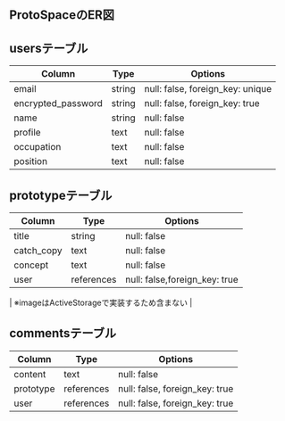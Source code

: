 ## ProtoSpaceのER図

## usersテーブル
| Column              | Type       | Options                          |
| ------------------- | ---------- | -------------------------------- |
| email               | string     | null: false, foreign_key: unique |
| encrypted_password  | string     | null: false, foreign_key: true   |
| name                | string     | null: false                      |
| profile             | text       | null: false                      |
| occupation          | text       | null: false                      |
| position            | text       | null: false                      |

## prototypeテーブル
| Column              | Type             | Options                          |
| ------------------- | ---------------- | -------------------------------- |
| title               | string           | null: false                      |
| catch_copy          | text             | null: false                      |
| concept             | text             | null: false                      |
| user                | references       | null: false,foreign_key: true    |

| ※imageはActiveStorageで実装するため含まない                         |


## commentsテーブル
| Column              | Type           | Options                          |
| ------------------- | ----------     | -------------------------------- |
| content             | text           | null: false                      |
| prototype           | references     | null: false, foreign_key: true   |
| user                | references     | null: false, foreign_key: true   |
